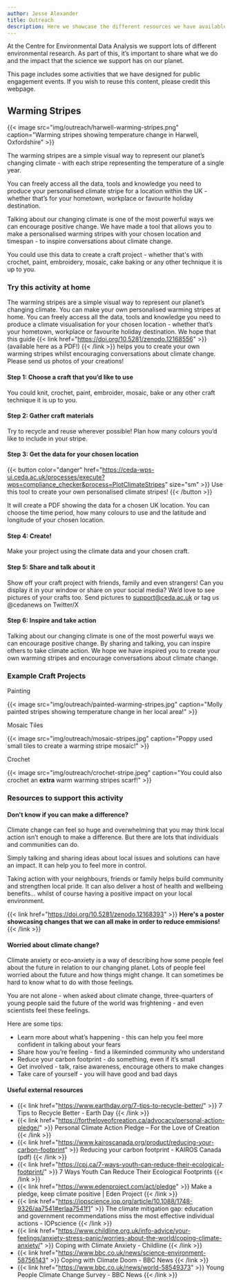 ```yaml
---
author: Jesse Alexander
title: Outreach 
description: Here we showcase the different resources we have available!
---
```


At the Centre for Environmental Data Analysis we support lots of different environmental research. As part of this, it’s important to share what we do and the impact that the science we support has on our planet.

This page includes some activities that we have designed for public engagement events. If you wish to reuse this content, please credit this webpage.

## Warming Stripes

{{< image src="img/outreach/harwell-warming-stripes.png" caption="Warming stripes showing temperature change in Harwell, Oxfordshire" >}}

The warming stripes are a simple visual way to represent our planet’s changing climate - with each stripe representing the temperature of a single year.

You can freely access all the data, tools and knowledge you need to produce your personalised climate stripe for a location within the UK - whether that’s for your hometown, workplace or favourite holiday destination.

Talking about our changing climate is one of the most powerful ways we can encourage positive change. We have made a tool that allows you to make a personalised warming stripes with your chosen location and timespan - to inspire conversations about climate change.

You could use this data to create a craft project - whether that's with crochet, paint, embroidery, mosaic, cake baking or any other technique it is up to you.

### Try this activity at home

The warming stripes are a simple visual way to represent our planet’s changing climate. You can make your own personalised warming stripes at home.
You can freely access all the data, tools and knowledge you need to produce a climate visualisation for your chosen location - whether that’s your hometown, workplace or favourite holiday destination.
We hope that this guide {{< link href="https://doi.org/10.5281/zenodo.12168556" >}} (available here as a PDF!) {{< /link >}} helps you to create your own warming stripes whilst encouraging conversations about climate change. Please send us photos of your creations!

#### Step 1: Choose a craft that you’d like to use

You could knit, crochet, paint, embroider, mosaic, bake or any other craft technique it is up to you.

#### Step 2: Gather craft materials

Try to recycle and reuse wherever possible! Plan how many colours you’d like to include in your stripe.

#### Step 3: Get the data for your chosen location

{{< button color="danger" href="https://ceda-wps-ui.ceda.ac.uk/processes/execute?wps=compliance_checker&process=PlotClimateStripes" size="sm" >}} Use this tool to create your own personalised climate stripes! {{< /button >}}

It will create a PDF showing the data for a chosen UK location. You can choose the time period, how many colours to use and the latitude and longitude of your chosen location.

#### Step 4: Create!

Make your project using the climate data and your chosen craft.

#### Step 5: Share and talk about it

Show off your craft project with friends, family and even strangers! Can you display it in your window or share on your social media? We’d love to see pictures of your crafts too.
Send pictures to support@ceda.ac.uk or tag us @cedanews on Twitter/X

#### Step 6: Inspire and take action

Talking about our changing climate is one of the most powerful ways we can encourage positive change. By sharing and talking, you can inspire others to take climate action.
We hope we have inspired you to create your own warming stripes and encourage conversations about climate change.

### Example Craft Projects

Painting

{{< image src="img/outreach/painted-warming-stripes.jpg" caption="Molly painted stripes showing temperature change in her local area!" >}}

Mosaic Tiles

{{< image src="img/outreach/mosaic-stripes.jpg" caption="Poppy used small tiles to create a warming stripe mosaic!" >}}

Crochet

{{< image src="img/outreach/crochet-stripe.jpeg" caption="You could also crochet an **extra** warm warming stripes scarf!" >}}

### Resources to support this activity

#### Don't know if you can make a difference?

Climate change can feel so huge and overwhelming that you may think local action isn’t enough to make a difference. But there are lots that individuals and communities can do.

Simply talking and sharing ideas about local issues and solutions can have an impact. It can help you to feel more in control.

Taking action with your neighbours, friends or family helps build community and strengthen local pride. It can also deliver a host of health and wellbeing benefits… whilst of course having a positive impact on your local environment.

{{< link href="https://doi.org/10.5281/zenodo.12168393" >}} **Here's a poster showcasing changes that we can all make in order to reduce emmisions!** {{< /link >}}

#### Worried about climate change?

Climate anxiety or eco-anxiety is a way of describing how some people feel about the future in relation to our changing planet. Lots of people feel worried about the future and how things might change. It can sometimes be hard to know what to do with those feelings.

You are not alone - when asked about climate change, three-quarters of young people said the future of the world was frightening - and even scientists feel these feelings.

Here are some tips:

- Learn more about what’s happening - this can help you feel more confident in talking about your fears
- Share how you’re feeling - find a likeminded community who understand
- Reduce your carbon footprint - do something, even if it’s small
- Get involved - talk, raise awareness, encourage others to make changes
- Take care of yourself - you will have good and bad days

#### Useful external resources

- {{< link href="https://www.earthday.org/7-tips-to-recycle-better/" >}} 7 Tips to Recycle Better - Earth Day {{< /link >}}
- {{< link href="https://fortheloveofcreation.ca/advocacy/personal-action-pledge/" >}} Personal Climate Action Pledge – For the Love of Creation {{< /link >}}
- {{< link href="https://www.kairoscanada.org/product/reducing-your-carbon-footprint" >}} Reducing your carbon footprint - KAIROS Canada (pdf) {{< /link >}}
- {{< link href="https://cpj.ca/7-ways-youth-can-reduce-their-ecological-footprint/" >}} 7 Ways Youth Can Reduce Their Ecological Footprints {{< /link >}}
- {{< link href="https://www.edenproject.com/act/pledge" >}} Make a pledge, keep climate positive | Eden Project {{< /link >}}
- {{< link href="https://iopscience.iop.org/article/10.1088/1748-9326/aa7541#erlaa7541f1" >}} The climate mitigation gap: education and government recommendations miss the most effective individual actions - IOPscience {{< /link >}}
- {{< link href="https://www.childline.org.uk/info-advice/your-feelings/anxiety-stress-panic/worries-about-the-world/coping-climate-anxiety/" >}} Coping with Climate Anxiety - Childline {{< /link >}}
- {{< link href="https://www.bbc.co.uk/news/science-environment-58756143" >}} Coping with Climate Doom - BBC News {{< /link >}}
- {{< link href="https://www.bbc.co.uk/news/world-58549373" >}} Young People Climate Change Survey - BBC News {{< /link >}}

